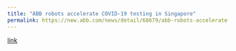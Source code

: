 ```yaml
---
title: "ABB robots accelerate COVID-19 testing in Singapore"
permalink: https://new.abb.com/news/detail/68679/abb-robots-accelerate-covid-19-testing-in-singapore
---
```

[link](https://new.abb.com/news/detail/68679/abb-robots-accelerate-covid-19-testing-in-singapore)